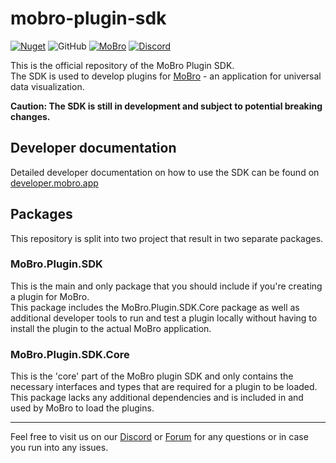 # mobro-plugin-sdk

[![Nuget](https://img.shields.io/nuget/v/MoBro.Plugin.SDK?style=flat-square)](https://www.nuget.org/packages/MoBro.Plugin.SDK)
![GitHub](https://img.shields.io/github/license/ModBros/mobro-plugin-sdk)
[![MoBro](https://img.shields.io/badge/-MoBro-red.svg)](https://mobro.app)
[![Discord](https://img.shields.io/discord/620204412706750466.svg?color=7389D8&labelColor=6A7EC2&logo=discord&logoColor=ffffff&style=flat-square)](https://discord.com/invite/DSNX4ds)

This is the official repository of the MoBro Plugin SDK.  
The SDK is used to develop plugins for [MoBro](https://mobro.app) - an application for universal data visualization.

**Caution: The SDK is still in development and subject to potential breaking changes.**

## Developer documentation

Detailed developer documentation on how to use the SDK can be found
on [developer.mobro.app](https://developer.mobro.app)

## Packages

This repository is split into two project that result in two separate packages.

### MoBro.Plugin.SDK

This is the main and only package that you should include if you're creating a plugin for MoBro.  
This package includes the MoBro.Plugin.SDK.Core package as well as additional developer tools to run and test a plugin
locally without having to install the plugin to the actual MoBro application.

### MoBro.Plugin.SDK.Core

This is the 'core' part of the MoBro plugin SDK and only contains the necessary interfaces and types that are required
for a plugin to be loaded.  
This package lacks any additional dependencies and is included in and used by MoBro to load the plugins.

----

Feel free to visit us on our [Discord](https://discord.com/invite/DSNX4ds) or [Forum](https://www.mod-bros.com/en/forum)
for any questions or in case you run into any issues.
